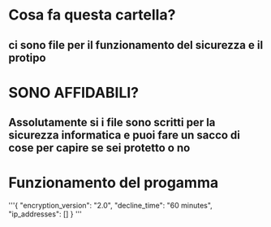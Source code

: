 # Cosa fa questa cartella?
## ci sono file per il funzionamento del sicurezza e il protipo 

# SONO AFFIDABILI?
## Assolutamente si i file sono scritti per la sicurezza informatica e puoi fare un sacco di cose per capire se sei protetto o no ##

# Funzionamento del progamma 

'''{
  "encryption_version": "2.0",
  "decline_time": "60 minutes",
  "ip_addresses": []
}
'''
